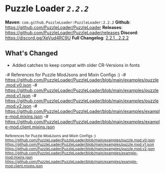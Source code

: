# Puzzle Loader *`2.2.2`*

**Maven**: `com.github.PuzzleLoader:PuzzleLoader:2.2.2`
**Github**: <https://github.com/PuzzleLoader/PuzzleLoader>
**Releases**: <https://github.com/PuzzleLoader/PuzzleLoader/releases>
**Discord**: <https://discord.gg/XeVud4RC9U>
**Full Changelog**: [2.2.1...2.2.2](<https://github.com/PuzzleLoader/PuzzleLoader/compare/2.2.1...2.2.2>)

## What's Changed
- Added catches to keep compat with older CR-Versions in fonts

-# References for Puzzle ModJsons and Mixin Configs :)</sub>
-# <https://github.com/PuzzleLoader/PuzzleLoader/blob/main/examples/puzzle.mod.v0.json>
-# <https://github.com/PuzzleLoader/PuzzleLoader/blob/main/examples/puzzle.mod.v1.json>
-# <https://github.com/PuzzleLoader/PuzzleLoader/blob/main/examples/puzzle.mod.v2.json>
-# <https://github.com/PuzzleLoader/PuzzleLoader/blob/main/examples/example-mod.mixins.json>
-# <https://github.com/PuzzleLoader/PuzzleLoader/blob/main/examples/example-mod.client.mixins.json>

<sub>References for Puzzle ModJsons and Mixin Configs :)</sub>
<sub><https://github.com/PuzzleLoader/PuzzleLoader/blob/main/examples/puzzle.mod.v0.json></sub>
<sub><https://github.com/PuzzleLoader/PuzzleLoader/blob/main/examples/puzzle.mod.v1.json></sub>
<sub><https://github.com/PuzzleLoader/PuzzleLoader/blob/main/examples/puzzle.mod.v2.json></sub>
<sub><https://github.com/PuzzleLoader/PuzzleLoader/blob/main/examples/example-mod.mixins.json></sub>
<sub><https://github.com/PuzzleLoader/PuzzleLoader/blob/main/examples/example-mod.client.mixins.json></sub>